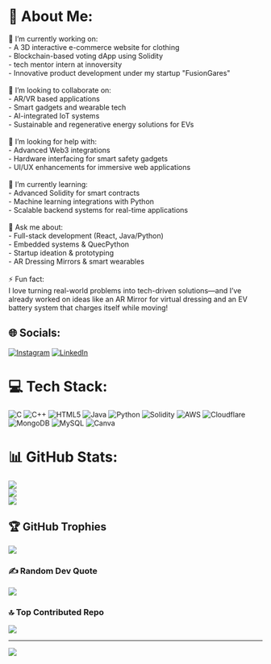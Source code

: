 # 💫 About Me:
🔭 I’m currently working on:<br>- A 3D interactive e-commerce website for clothing<br>- Blockchain-based voting dApp using Solidity<br>- tech mentor intern at innoversity<br>- Innovative product development under my startup "FusionGares"<br><br>👯 I’m looking to collaborate on:<br>- AR/VR based applications<br>- Smart gadgets and wearable tech<br>- AI-integrated IoT systems<br>- Sustainable and regenerative energy solutions for EVs<br><br>🤝 I’m looking for help with:<br>- Advanced Web3 integrations<br>- Hardware interfacing for smart safety gadgets<br>- UI/UX enhancements for immersive web applications<br><br>🌱 I’m currently learning:<br>- Advanced Solidity for smart contracts<br>- Machine learning integrations with Python<br>- Scalable backend systems for real-time applications<br><br>💬 Ask me about:<br>- Full-stack development (React, Java/Python)<br>- Embedded systems & QuecPython<br>- Startup ideation & prototyping<br>- AR Dressing Mirrors & smart wearables<br><br>⚡ Fun fact:<br>I love turning real-world problems into tech-driven solutions—and I’ve already worked on ideas like an AR Mirror for virtual dressing and an EV battery system that charges itself while moving!<br>


## 🌐 Socials:
[![Instagram](https://img.shields.io/badge/Instagram-%23E4405F.svg?logo=Instagram&logoColor=white)](https://instagram.com/https://www.instagram.com/premsaireddykolli/) [![LinkedIn](https://img.shields.io/badge/LinkedIn-%230077B5.svg?logo=linkedin&logoColor=white)](https://linkedin.com/in/https://www.linkedin.com/in/prem-sai-reddy-kolli-53925725a/) 

# 💻 Tech Stack:
![C](https://img.shields.io/badge/c-%2300599C.svg?style=plastic&logo=c&logoColor=white) ![C++](https://img.shields.io/badge/c++-%2300599C.svg?style=plastic&logo=c%2B%2B&logoColor=white) ![HTML5](https://img.shields.io/badge/html5-%23E34F26.svg?style=plastic&logo=html5&logoColor=white) ![Java](https://img.shields.io/badge/java-%23ED8B00.svg?style=plastic&logo=openjdk&logoColor=white) ![Python](https://img.shields.io/badge/python-3670A0?style=plastic&logo=python&logoColor=ffdd54) ![Solidity](https://img.shields.io/badge/Solidity-%23363636.svg?style=plastic&logo=solidity&logoColor=white) ![AWS](https://img.shields.io/badge/AWS-%23FF9900.svg?style=plastic&logo=amazon-aws&logoColor=white) ![Cloudflare](https://img.shields.io/badge/Cloudflare-F38020?style=plastic&logo=Cloudflare&logoColor=white) ![MongoDB](https://img.shields.io/badge/MongoDB-%234ea94b.svg?style=plastic&logo=mongodb&logoColor=white) ![MySQL](https://img.shields.io/badge/mysql-4479A1.svg?style=plastic&logo=mysql&logoColor=white) ![Canva](https://img.shields.io/badge/Canva-%2300C4CC.svg?style=plastic&logo=Canva&logoColor=white)
# 📊 GitHub Stats:
![](https://github-readme-stats.vercel.app/api?username=premsaireddykolli&theme=dark&hide_border=true&include_all_commits=false&count_private=true)<br/>
![](https://nirzak-streak-stats.vercel.app/?user=premsaireddykolli&theme=dark&hide_border=true)<br/>
![](https://github-readme-stats.vercel.app/api/top-langs/?username=premsaireddykolli&theme=dark&hide_border=true&include_all_commits=false&count_private=true&layout=compact)

## 🏆 GitHub Trophies
![](https://github-profile-trophy.vercel.app/?username=premsaireddykolli&theme=radical&no-frame=true&no-bg=false&margin-w=4)

### ✍️ Random Dev Quote
![](https://quotes-github-readme.vercel.app/api?type=horizontal&theme=radical)

### 🔝 Top Contributed Repo
![](https://github-contributor-stats.vercel.app/api?username=premsaireddykolli&limit=5&theme=dark&combine_all_yearly_contributions=true)

---
[![](https://visitcount.itsvg.in/api?id=premsaireddykolli&icon=1&color=0)](https://visitcount.itsvg.in)

<!-- Proudly created with GPRM ( https://gprm.itsvg.in ) -->
